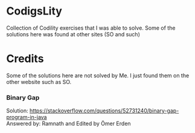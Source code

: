 # CodigsLity
Collection of Codility exercises that I was able to solve. Some of the solutions here was found at other sites (SO and such)


# Credits
Some of the solutions here are not solved by Me. I just found them on the other website such as SO.
### Binary Gap
Solution: https://stackoverflow.com/questions/52731240/binary-gap-program-in-java<br/>Answered by: Ramnath and Edited by Ömer Erden
